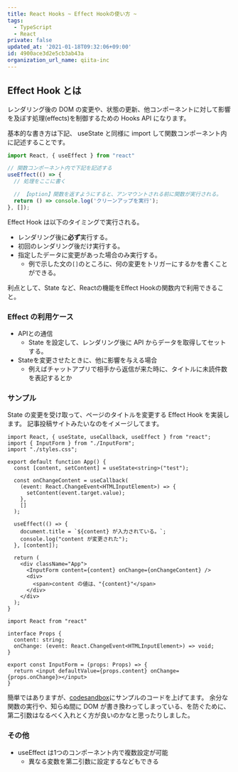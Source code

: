 ```yaml
---
title: React Hooks ~ Effect Hookの使い方 ~
tags:
  - TypeScript
  - React
private: false
updated_at: '2021-01-18T09:32:06+09:00'
id: 4900ace3d2e5cb3ab43a
organization_url_name: qiita-inc
---
```

## Effect Hook とは
レンダリング後の DOM の変更や、状態の更新、他コンポーネントに対して影響を及ぼす処理(effects)を制御するための Hooks API になります。

基本的な書き方は下記、 useState と同様に import して関数コンポーネント内に記述することです。

```jsx
import React, { useEffect } from "react"

// 関数コンポーネント内で下記を記述する
useEffect(() => {
  // 処理をここに書く

  // 【option】関数を返すようにすると、アンマウントされる前に関数が実行される。
  return () => console.log('クリーンアップを実行');
}, []);
```

Effect Hook は以下のタイミングで実行される。

- レンダリング後に**必ず**実行する。
- 初回のレンダリング後だけ実行する。
- 指定したデータに変更があった場合のみ実行する。
    - 例で示した文の`[]`のところに、何の変更をトリガーにするかを書くことができる。

利点として、State など、Reactの機能をEffect Hookの関数内で利用できること。

### Effect の利用ケース

- APIとの通信
    - State を設定して、レンダリング後に API からデータを取得してセットする。
- Stateを変更させたときに、他に影響を与える場合
    - 例えばチャットアプリで相手から返信が来た時に、タイトルに未読件数を表記するとか

### サンプル

State の変更を受け取って、ページのタイトルを変更する Effect Hook を実装します。
記事投稿サイトみたいなのをイメージしてます。

```tsx:App.tsx
import React, { useState, useCallback, useEffect } from "react";
import { InputForm } from "./InputForm";
import "./styles.css";

export default function App() {
  const [content, setContent] = useState<string>("test");

  const onChangeContent = useCallback(
    (event: React.ChangeEvent<HTMLInputElement>) => {
      setContent(event.target.value);
    },
    []
  );

  useEffect(() => {
    document.title = `${content} が入力されている。`;
    console.log("content が変更された");
  }, [content]);

  return (
    <div className="App">
      <InputForm content={content} onChange={onChangeContent} />
      <div>
        <span>content の値は、"{content}"</span>
      </div>
    </div>
  );
}
```

```tsx:InputForm.tsx
import React from "react"

interface Props {
  content: string;
  onChange: (event: React.ChangeEvent<HTMLInputElement>) => void;
}

export const InputForm = (props: Props) => {
  return <input defaultValue={props.content} onChange={props.onChange}></input>
}
```

簡単ではありますが、[codesandbox](https://codesandbox.io/s/cranky-wind-i9s21?file=/src/App.tsx:0-680)にサンプルのコードを上げてます。
余分な関数の実行や、知らぬ間に DOM が書き換わってしまっている、を防ぐために、第二引数はなるべく入れとく方が良いのかなと思ったりしました。

### その他
- useEffect は1つのコンポーネント内で複数設定が可能
    - 異なる変数を第二引数に設定するなどもできる
